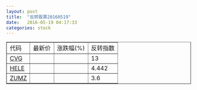 ```yaml
---
layout: post
title:  "反转股票20160519"
date:   2016-05-19 04:17:33
categories: stock
---
```


<script type="text/javascript">
var stockList = []
stockList.push('gb_cvg');
stockList.push('gb_hele');
stockList.push('gb_zumz');
</script>

<table border="1">
 <tr>
 <td>代码</td>
  <td>最新价</td>
  <td>涨跌幅(%)</td>
 <td>反转指数</td>
</tr>
  <tr id="cvg"><td><a href="http://stock.finance.sina.com.cn/usstock/quotes/CVG.html" target="_blank">CVG</a></td><td></td><td></td><td>13</td></tr>
  <tr id="hele"><td><a href="http://stock.finance.sina.com.cn/usstock/quotes/HELE.html" target="_blank">HELE</a></td><td></td><td></td><td>4.442</td></tr>
  <tr id="zumz"><td><a href="http://stock.finance.sina.com.cn/usstock/quotes/ZUMZ.html" target="_blank">ZUMZ</a></td><td></td><td></td><td>3.6</td></tr>
</table>
